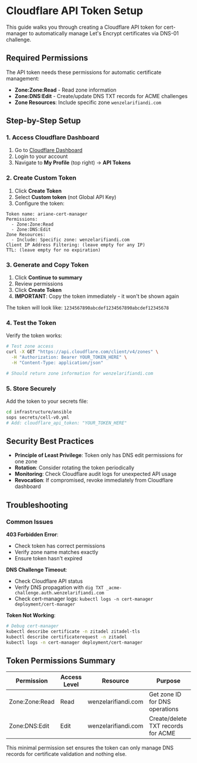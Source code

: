 # Cloudflare API Token Setup

This guide walks you through creating a Cloudflare API token for cert-manager to automatically manage Let's Encrypt certificates via DNS-01 challenge.

## Required Permissions

The API token needs these permissions for automatic certificate management:

- **Zone:Zone:Read** - Read zone information
- **Zone:DNS:Edit** - Create/update DNS TXT records for ACME challenges
- **Zone Resources**: Include specific zone `wenzelarifiandi.com`

## Step-by-Step Setup

### 1. Access Cloudflare Dashboard

1. Go to [Cloudflare Dashboard](https://dash.cloudflare.com)
2. Login to your account
3. Navigate to **My Profile** (top right) → **API Tokens**

### 2. Create Custom Token

1. Click **Create Token**
2. Select **Custom token** (not Global API Key)
3. Configure the token:

```
Token name: ariane-cert-manager
Permissions:
  - Zone:Zone:Read
  - Zone:DNS:Edit
Zone Resources:
  - Include: Specific zone: wenzelarifiandi.com
Client IP Address Filtering: (leave empty for any IP)
TTL: (leave empty for no expiration)
```

### 3. Generate and Copy Token

1. Click **Continue to summary**
2. Review permissions
3. Click **Create Token**
4. **IMPORTANT**: Copy the token immediately - it won't be shown again

The token will look like: `1234567890abcdef1234567890abcdef12345678`

### 4. Test the Token

Verify the token works:

```bash
# Test zone access
curl -X GET "https://api.cloudflare.com/client/v4/zones" \
  -H "Authorization: Bearer YOUR_TOKEN_HERE" \
  -H "Content-Type: application/json"

# Should return zone information for wenzelarifiandi.com
```

### 5. Store Securely

Add the token to your secrets file:

```bash
cd infrastructure/ansible
sops secrets/cell-v0.yml
# Add: cloudflare_api_token: "YOUR_TOKEN_HERE"
```

## Security Best Practices

- **Principle of Least Privilege**: Token only has DNS edit permissions for one zone
- **Rotation**: Consider rotating the token periodically
- **Monitoring**: Check Cloudflare audit logs for unexpected API usage
- **Revocation**: If compromised, revoke immediately from Cloudflare dashboard

## Troubleshooting

### Common Issues

**403 Forbidden Error**:
- Check token has correct permissions
- Verify zone name matches exactly
- Ensure token hasn't expired

**DNS Challenge Timeout**:
- Check Cloudflare API status
- Verify DNS propagation with `dig TXT _acme-challenge.auth.wenzelarifiandi.com`
- Check cert-manager logs: `kubectl logs -n cert-manager deployment/cert-manager`

**Token Not Working**:
```bash
# Debug cert-manager
kubectl describe certificate -n zitadel zitadel-tls
kubectl describe certificaterequest -n zitadel
kubectl logs -n cert-manager deployment/cert-manager
```

## Token Permissions Summary

| Permission | Access Level | Resource | Purpose |
|------------|--------------|----------|---------|
| Zone:Zone:Read | Read | wenzelarifiandi.com | Get zone ID for DNS operations |
| Zone:DNS:Edit | Edit | wenzelarifiandi.com | Create/delete TXT records for ACME |

This minimal permission set ensures the token can only manage DNS records for certificate validation and nothing else.